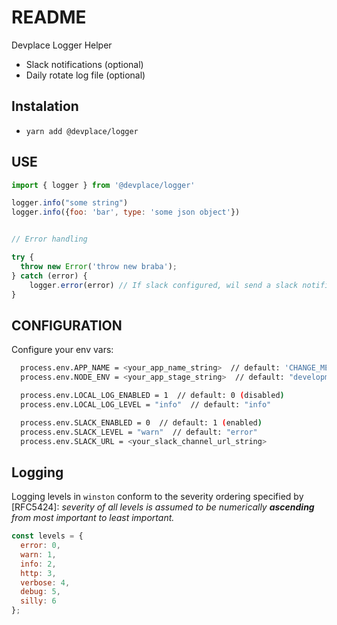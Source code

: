 # README

Devplace Logger Helper

- Slack notifications (optional)
- Daily rotate log file (optional)

## Instalation

* ```yarn add @devplace/logger```

## USE

```javascript
import { logger } from '@devplace/logger'

logger.info("some string")
logger.info({foo: 'bar', type: 'some json object'})


// Error handling

try {
  throw new Error('throw new braba');
} catch (error) {
    logger.error(error) // If slack configured, wil send a slack notification
}

```

## CONFIGURATION

Configure your env vars:

```bash
  process.env.APP_NAME = <your_app_name_string>  // default: 'CHANGE_ME'
  process.env.NODE_ENV = <your_app_stage_string>  // default: "development"

  process.env.LOCAL_LOG_ENABLED = 1  // default: 0 (disabled)
  process.env.LOCAL_LOG_LEVEL = "info"  // default: "info"

  process.env.SLACK_ENABLED = 0  // default: 1 (enabled)
  process.env.SLACK_LEVEL = "warn"  // default: "error"
  process.env.SLACK_URL = <your_slack_channel_url_string>
```

## Logging

Logging levels in `winston` conform to the severity ordering specified by [RFC5424]: _severity of all levels is assumed to be numerically **ascending** from most important to least important._

``` js
const levels = { 
  error: 0,
  warn: 1,
  info: 2,
  http: 3,
  verbose: 4,
  debug: 5,
  silly: 6
};
```
